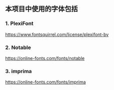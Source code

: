 ## 本项目中使用的字体包括

### 1. PlexiFont

https://www.fontsquirrel.com/license/plexifont-bv


### 2. Notable

https://online-fonts.com/fonts/notable


### 3. imprima

https://online-fonts.com/fonts/imprima
